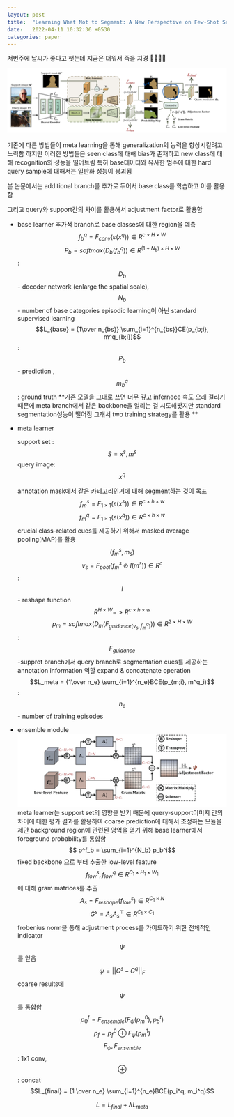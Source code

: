 ```yaml
---
layout: post
title:  "Learning What Not to Segment: A New Perspective on Few-Shot Segmentation"
date:   2022-04-11 10:32:36 +0530
categories: paper
---
```


저번주에 날씨가 좋다고 햇는데 지금은 더워서 죽을 지경 😵‍💫😵‍💫



![img1](\assets\post\post23\img1.png)

기존에 다른 방법들이 meta learning을 통해 generalization의 능력을 향상시킬려고 노력함 하지만 이러한 방법들은 seen class에 대해 bias가 존재하고 new class에 대해 recognition의 성능을 떨어트림 특히 base데이터와 유사한 범주에 대한 hard query sample에 대해서는  일반화 성능이 붕괴됨 

본 논문에서는 additional branch를 추가로 두어서 base class를 학습하고 이를 활용함 

그리고 query와 support간의 차이를 활용해서 adjustment factor로 활용함 

* base learner
  추가적 branch로 base classes에 대한 region을 예측 
  $$f_b^q = F_{conv}(\varepsilon(x^q)) \in R^{c\times H\times W}$$
  $$P_b = softmax(D_b(f^q_b)) \in R^{(1+N_b)\times H\times W}$$ : $$D_b$$ - decoder network (enlarge the spatial scale), $$N_b$$ - number of base categories
  episodic learning이 아닌 standard supervised learning 
  $$L_{base} = {1\over n_{bs}} \sum_{i=1}^{n_{bs}}CE(p_{b;i}, m^q_{b;i})$$ : $$P_b$$ - prediction , $$m_b^q$$: ground truth 
  **기존 모델을 그대로 쓰면 너무 깊고 infernece 속도 오래 걸리기때문에 meta branch에서 같은 backbone을 얼리는 걸 시도해봣지만 standard segmentation성능이 떨어짐 그래서 two training strategy를 활용 **

* meta learner

  support set : $$S = x^s, m^s$$ query image: $$x^q$$ 

  annotation mask에서 같은 카테고리인거에 대해 segment하는 것이 목표
  $$f^s_m = F_{1\times1}(\varepsilon(x^s)) \in R^{c\times h\times w}$$
  $$f^q_m = F_{1\times1}(\varepsilon(x^q)) \in R^{c\times h\times w}$$
  crucial class-related cues를 제공하기 위해서 masked average pooling(MAP)를 활용 $$(f^s_m, m_s)$$ 
  $$v_s = F_{pool}(f_m^s \odot I(m^s)) \in R^c$$ : $$I$$ - reshape function $$R^{H\times W} -> R^{c\times h\times w}$$
  $$p_m = softmax(D_m(F_{guidance(v_s, f_m^q)})) \in R^{2\times H\times W}$$ : $$F_{guidance}$$-supprot branch에서 query branch로 segmentation cues를 제공하는 annotation information 역할 expand & concatenate operation 
  $$L_meta = {1\over n_e} \sum_{i=1}^{n_e}BCE(p_{m;i}, m^q_i)$$ : $$n_e$$ - number of training episodes

* ensemble module 
  ![img2](\assets\post\post23\img2.png)
  meta learner는 support set의 영향을 받기 때문에 query-support이미지 간의 차이에 대한 평가 결과를 활용하여  coarse prediction에 대해서 조정하는 모듈을 제안 
  background region에 관련된 영역을 얻기 위해 base learner에서 foreground probability를 통합함
  $$ p^f_b = \sum_{i=1}^{N_b} p_b^i$$
  fixed backbone 으로 부터 추출한 low-level feature $$f^s_{low}, f_{low}^q \in R^{C_1\times H_1\times W_1}$$  에 대해 gram matrices를 추출
  $$A_s = F_{reshape}(f^s_{low}) \in R^{C_1 \times N}$$
  $$ G^s = A_s A_s^\top \in R^{C_1\times C_1}$$
  frobenius norm을 통해 adjustment process를 가이드하기 위한 전체적인 indicator $$\psi$$ 를 얻음
  $$ \psi = ||G^s - G^q||_F$$
  coarse results에 $$\psi$$를 통합함
  $$p_0^f =F_{ensemble}(F_\psi(p_m^0), p_b^t)$$
  $$p_f = p_f^0 \oplus F_{\psi}(p_m^1)$$
  $$F_\psi, F_{ensemble} $$:  1x1 conv,  $$\oplus$$ : concat
  $$L_{final} = {1 \over n_e} \sum_{i=1}^{n_e}BCE(p_i^q, m_i^q)$$

  $$L = L_{final} + \lambda L_{meta} $$